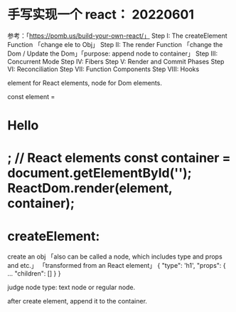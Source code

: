 # 手写实现一个 react： 20220601

参考：「https://pomb.us/build-your-own-react/」
Step I: The createElement Function 「change ele to Obj」
Step II: The render Function 「change the Dom / Update the Dom」「purpose: append node to container」
Step III: Concurrent Mode
Step IV: Fibers
Step V: Render and Commit Phases
Step VI: Reconciliation
Step VII: Function Components
Step VIII: Hooks

element for React elements, node for Dom elements.

const element = <h1 title="dom">Hello<h1>; // React elements
const container = document.getElementById('');
ReactDom.render(element, container);

# createElement:

create an obj
「also can be called a node, which includes type and props and etc.」
「transformed from an React element」
{
"type": 'h1',
"props": {
...
"children": []
}
}

judge node type: text node or regular node.

after create element, append it to the container.

